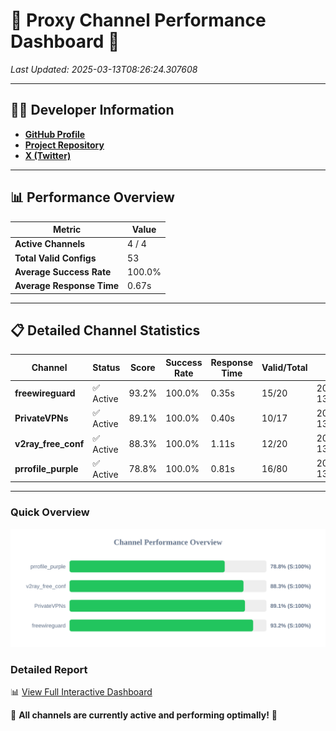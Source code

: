 # 🌟 Proxy Channel Performance Dashboard 🌟

_Last Updated: 2025-03-13T08:26:24.307608_

---

## 👩‍💻 Developer Information

- **[GitHub Profile](https://github.com/4n0nymou3)**  
- **[Project Repository](https://github.com/4n0nymou3/multi-proxy-config-fetcher)**  
- **[X (Twitter)](https://x.com/4n0nymou3)**  

---

## 📊 Performance Overview

| Metric                | Value       |
|-----------------------|-------------|
| **Active Channels**   | 4 / 4       |
| **Total Valid Configs** | 53          |
| **Average Success Rate** | 100.0%      |
| **Average Response Time** | 0.67s       |

---

## 📋 Detailed Channel Statistics

| Channel          | Status     | Score  | Success Rate | Response Time | Valid/Total | Last Success               |
|------------------|------------|--------|--------------|---------------|-------------|----------------------------|
| **freewireguard**  | ✅ Active  | 93.2%  | 100.0% | 0.35s         | 15/20       | 2025-03-13T08:26:24.305726 |
| **PrivateVPNs**  | ✅ Active  | 89.1%  | 100.0% | 0.40s         | 10/17       | 2025-03-13T08:26:23.933547 |
| **v2ray_free_conf**  | ✅ Active  | 88.3%  | 100.0% | 1.11s         | 12/20       | 2025-03-13T08:26:23.496771 |
| **prrofile_purple**  | ✅ Active  | 78.8%  | 100.0% | 0.81s         | 16/80       | 2025-03-13T08:26:22.326194 |

---

### Quick Overview
<div align="center">
  <a href="https://raw.githubusercontent.com/nullluser/NullRepo/refs/heads/main/assets/channel_stats_chart.svg">
    <img src="https://raw.githubusercontent.com/nullluser/NullRepo/refs/heads/main/assets/channel_stats_chart.svg" alt="Source Performance Statistics" width="800">
  </a>
</div>

### Detailed Report
📊 [View Full Interactive Dashboard](https://htmlpreview.github.io/?https://github.com/nullluser/NullRepo/blob/main/assets/performance_report.html)

🎉 **All channels are currently active and performing optimally!** 🎉
